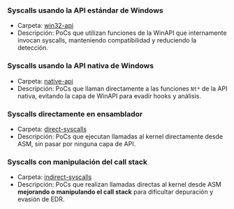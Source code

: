 ### Syscalls usando la API estándar de Windows
- Carpeta: [win32-api](./win32-api/)  
- Descripción: PoCs que utilizan funciones de la WinAPI que internamente invocan syscalls, manteniendo compatibilidad y reduciendo la detección.

### Syscalls usando la API nativa de Windows
- Carpeta: [native-api](./native-api/)  
- Descripción: PoCs que llaman directamente a las funciones `Nt*` de la API nativa, evitando la capa de WinAPI para evadir hooks y análisis.

### Syscalls directamente en ensamblador
- Carpeta: [direct-syscalls](./direct-syscalls/)  
- Descripción: PoCs que ejecutan llamadas al kernel directamente desde ASM, sin pasar por ninguna capa de API.

### Syscalls con manipulación del call stack
- Carpeta: [indirect-syscalls](./indirect-syscalls/)  
- Descripción: PoCs que realizan llamadas directas al kernel desde ASM **mejorando o manipulando el call stack** para dificultar depuración y evasión de EDR.
